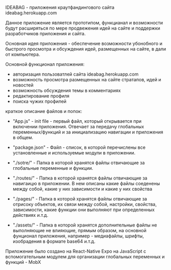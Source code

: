 IDEABAG - приложения краутфандингового сайта ideabag.herokuapp.com

Данное приложение является прототипом, функцианал и возможности будут расширяться по мере продвежения идей на сайте и поддержки разработчиков приложения и сайта. 

Основная идея приложения - обеспечение возможности убонобного и быстрого просмотра и обсуждения идей, размещенных на сайте, в дали от компьютера.

Основной функционал приложения:
 - авторизация пользоватлей сайта ideabag.herokuapp.com
 - возможность просмотра размещенных на сайте стратапов, идей и новостей
 - возможность обсуждения темы в комментариях
 - редактирование профиля 
 - поиска чужих профилей 

краткое описание файлов и попок:

 - "App.js" - init file - первый файл, который открывается при включении приложения. Отвечает за передачу глобальных переменных/функций и за инициализацию навигации и приложения в общем.

 - "package.json" - Файл - список, в которой перечислены все установленные и используемые модули в приложении.

 - "./sotre/" - Папка в которой хранятся файлы отвичающие за глобальные переменные и функции.

 - "./routes/" - Папка в которой хранятся файлы отвичающие за навигаицю в приложении. В нем описаны какие файлы соеденены между собой, какие у них зависимости и какие у них свойства

 - "./pages/" - Папка в которой хранятся файлы отвичающие за отрисоку объектов, их связи между собой, настройки, свойства, зависимости, какие функции они выполняют при определенных действиях и.т.д.

 - "./assets/" - Папка в которой хранятся дополнительные файлы не выполняющие не влияющие, прямым образом, на основной фунционал приложения, например - медиафайлы, шрифты, изобрадения в формате base64 и.т.д.

Приложение было создано на React-Native Expo на JavaScript с вспомогательным модулем для организации глобальных переменных и функций - MobX